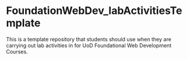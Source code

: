 # FoundationWebDev_labActivitiesTemplate
This is a template repository that students should use when they are carrying out lab activities in for UoD Foundational Web Development Courses.
